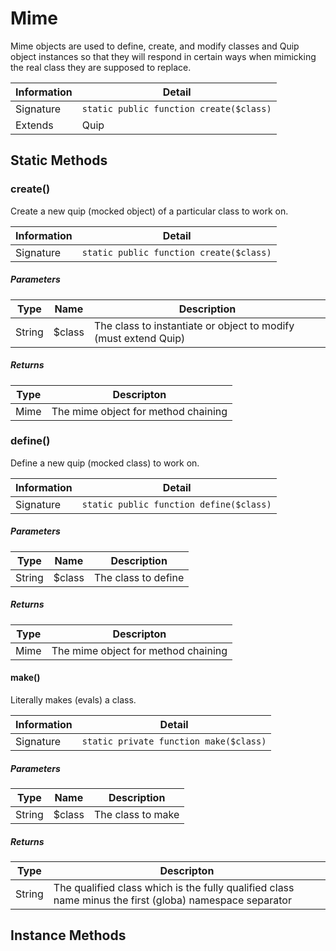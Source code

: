 # Mime

Mime objects are used to define, create, and modify classes and Quip object instances so that they will respond in certain ways when mimicking the real class they are supposed to replace.

| Information | Detail
|-------------|-------------------------------------------------------------------------------------
| Signature   | `static public function create($class)`
| Extends     | Quip

## Static Methods

### create()

Create a new quip (mocked object) of a particular class to work on.

| Information | Detail
|-------------|-------------------------------------------------------------------------------------
| Signature   | `static public function create($class)`

##### Parameters

| Type        | Name         | Description
|-------------|--------------|----------------------------------------------------------------------
| String      | $class       | The class to instantiate or object to modify (must extend Quip)

##### Returns

| Type        | Descripton
|-------------|-------------------------------------------------------------------------------------
| Mime        | The mime object for method chaining

### define()

Define a new quip (mocked class) to work on.

| Information | Detail
|-------------|-------------------------------------------------------------------------------------
| Signature   | `static public function define($class)`

##### Parameters

| Type        | Name         | Description
|-------------|--------------|----------------------------------------------------------------------
| String      | $class       | The class to define

##### Returns

| Type        | Descripton
|-------------|-------------------------------------------------------------------------------------
| Mime        | The mime object for method chaining

#### make()

Literally makes (evals) a class.

| Information | Detail
|-------------|-------------------------------------------------------------------------------------
| Signature   | `static private function make($class)`

##### Parameters

| Type        | Name         | Description
|-------------|--------------|----------------------------------------------------------------------
| String      | $class       | The class to make

##### Returns

| Type        | Descripton
|-------------|-------------------------------------------------------------------------------------
| String      | The qualified class which is the fully qualified class name minus the first (globa) namespace separator


## Instance Methods

###

